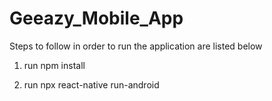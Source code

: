 # Geeazy_Mobile_App

Steps to follow in order to run the application are listed below

1. run npm install

2. run npx react-native run-android